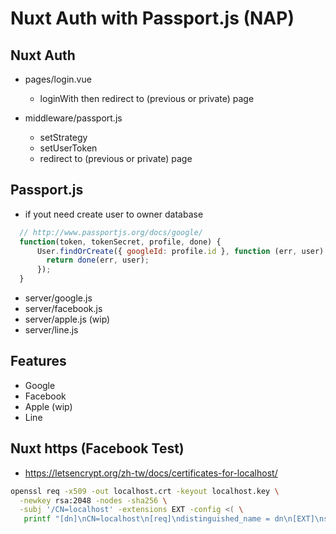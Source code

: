 # Nuxt Auth with Passport.js (NAP)

## Nuxt Auth

- pages/login.vue
  - loginWith then redirect to (previous or private) page

- middleware/passport.js
  - setStrategy
  - setUserToken
  - redirect to (previous or private) page

## Passport.js

- if yout need create user to owner database

```js
  // http://www.passportjs.org/docs/google/
  function(token, tokenSecret, profile, done) {
      User.findOrCreate({ googleId: profile.id }, function (err, user) {
        return done(err, user);
      });
  }
```

- server/google.js
- server/facebook.js
- server/apple.js (wip)
- server/line.js

## Features

- Google
- Facebook
- Apple (wip)
- Line

## Nuxt https (Facebook Test)

- https://letsencrypt.org/zh-tw/docs/certificates-for-localhost/

```sh
openssl req -x509 -out localhost.crt -keyout localhost.key \
  -newkey rsa:2048 -nodes -sha256 \
  -subj '/CN=localhost' -extensions EXT -config <( \
   printf "[dn]\nCN=localhost\n[req]\ndistinguished_name = dn\n[EXT]\nsubjectAltName=DNS:localhost\nkeyUsage=digitalSignature\nextendedKeyUsage=serverAuth")
```